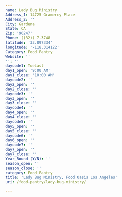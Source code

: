 ```yaml
---
name: Lady Bug Ministry
Address_1: 14725 Gramercy Place
Address_2: ''
City: Gardena
State: CA
Zip: '90247'
Phone: ((32)) 7-3748
latitude: '33.897334'
longitude: '-118.314122'
Category: Food Pantry
Website: ''
'': ''
daycode1: TueLast
day1_open: '9:00 AM'
day1_close: '10:00 AM'
daycode2: ''
day2_open: ''
day2_close: ''
daycode3: ''
day3_open: ''
day3_close: ''
daycode4: ''
day4_open: ''
day4_close: ''
daycode5: ''
day5_open: ''
day5_close: ''
daycode6: ''
day6_open: ''
daycode7: ''
day7_open: ''
day7_close: ''
Year_Round (Y/N): ''
season_open: ''
season_close: ''
category: Food Pantry
title: 'Lady Bug Ministry, Food Oasis Los Angeles'
uri: /food-pantry/lady-bug-ministry/

---
```

